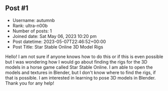 ## Post #1
- Username: autumnb
- Rank: ultra-n00b
- Number of posts: 1
- Joined date: Sat May 06, 2023 10:20 pm
- Post datetime: 2023-05-07T22:46:52+00:00
- Post Title: Star Stable Online 3D Model Rigs

Hello! I am not sure if anyone knows how to do this or if this is even possible but I was wondering how I would go about finding the rigs for the 3D models in a horse game called Star Stable Online. I am able to open the models and textures in Blender, but I don't know where to find the rigs, if that is possible. I am interested in learning to pose 3D models in Blender. Thank you for any help!
